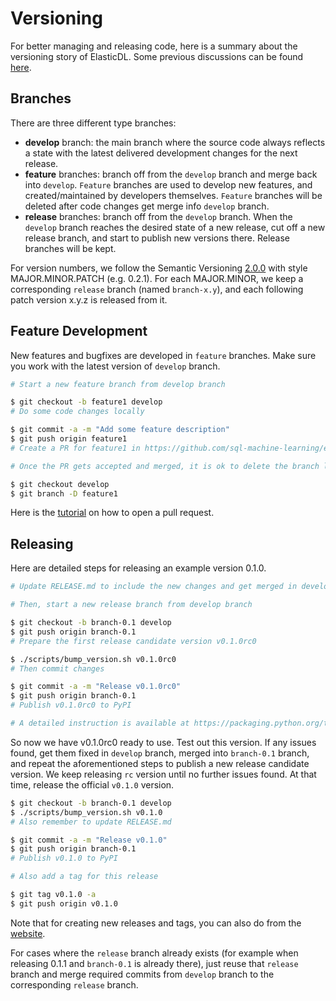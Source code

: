 # Versioning

For better managing and releasing code, here is a summary about the versioning
story of ElasticDL. Some previous discussions can be found [here](#1121).

## Branches

There are three different type branches:

- **develop** branch: the main branch where the source code always reflects a
  state with the latest delivered development changes for the next release.
- **feature** branches: branch off from the `develop` branch and merge back into
  `develop`. `Feature` branches are used to develop new features, and
  created/maintained by developers themselves. `Feature` branches will be
  deleted after code changes get merge info `develop` branch.
- **release** branches: branch off from the `develop` branch. When the `develop`
  branch reaches the desired state of a new release, cut off a new release
  branch, and start to publish new versions there. Release branches will be
  kept.

For version numbers, we follow the Semantic Versioning
[2.0.0](https://semver.org) with style MAJOR.MINOR.PATCH (e.g. 0.2.1). For each
MAJOR.MINOR, we keep a corresponding `release` branch (named `branch-x.y`), and
each following patch version x.y.z is released from it.

## Feature Development

New features and bugfixes are developed in `feature` branches. Make sure you
work with the latest version of `develop` branch.

```bash
# Start a new feature branch from develop branch

$ git checkout -b feature1 develop
# Do some code changes locally

$ git commit -a -m "Add some feature description"
$ git push origin feature1
# Create a PR for feature1 in https://github.com/sql-machine-learning/elasticdl

# Once the PR gets accepted and merged, it is ok to delete the branch locally

$ git checkout develop
$ git branch -D feature1
```

Here is the
[tutorial](https://help.github.com/en/articles/creating-a-pull-request#changing-the-branch-range-and-destination-repository)
on how to open a pull request.

## Releasing

Here are detailed steps for releasing an example version 0.1.0.

```bash
# Update RELEASE.md to include the new changes and get merged in develop branch

# Then, start a new release branch from develop branch

$ git checkout -b branch-0.1 develop
$ git push origin branch-0.1
# Prepare the first release candidate version v0.1.0rc0

$ ./scripts/bump_version.sh v0.1.0rc0
# Then commit changes

$ git commit -a -m "Release v0.1.0rc0"
$ git push origin branch-0.1
# Publish v0.1.0rc0 to PyPI

# A detailed instruction is available at https://packaging.python.org/tutorials/packaging-projects/
```

So now we have v0.1.0rc0 ready to use. Test out this version. If any issues
found, get them fixed in `develop` branch, merged into `branch-0.1` branch, and
repeat the aforementioned steps to publish a new release candidate version. We
keep releasing `rc` version until no further issues found. At that time, release
the official `v0.1.0` version.

```bash
$ git checkout -b branch-0.1 develop
$ ./scripts/bump_version.sh v0.1.0
# Also remember to update RELEASE.md

$ git commit -a -m "Release v0.1.0"
$ git push origin branch-0.1
# Publish v0.1.0 to PyPI

# Also add a tag for this release

$ git tag v0.1.0 -a
$ git push origin v0.1.0
```

Note that for creating new releases and tags, you can also do from the
[website](https://github.com/sql-machine-learning/elasticdl/releases).

For cases where the `release` branch already exists (for example when releasing
0.1.1 and `branch-0.1` is already there), just reuse that `release` branch and
merge required commits from `develop` branch to the corresponding `release`
branch.
